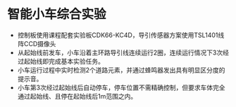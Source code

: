 # 智能小车综合实验
- 控制板使用课程配套实验板CDK66-KC4D，导引传感器方案使用TSL1401线阵CCD摄像头
- 从起始线前发车，小车沿着主环路导引线连续运行2圈，连续运行情况下3次经过起始线即完成基本实验任务。
- 小车运行过程中实时检测2个道路元素，并通过蜂鸣器发出具有明显区分度的提示音。
- 小车第3次经过起始线后自动停车，停车位置不需精确控制，但要求车体完全通过起始线、且停在起始线后1m范围之内。
  
